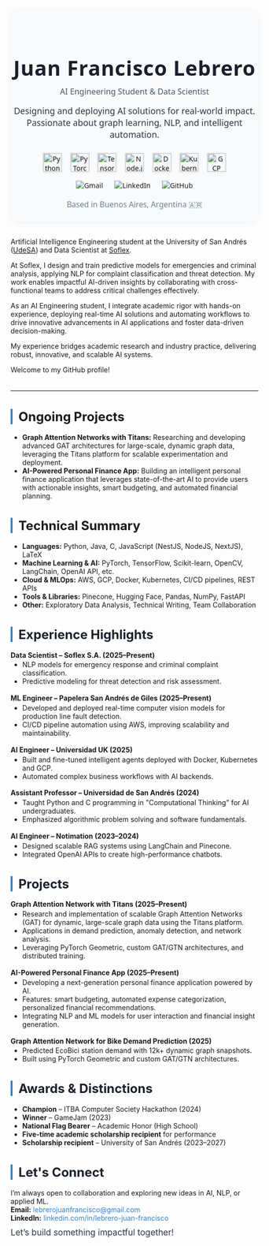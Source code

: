 



<div align="center" style="font-family: 'Segoe UI', Arial, sans-serif; background: #f8fafc; border-radius: 18px; box-shadow: 0 2px 12px #0001; padding: 32px 0 24px 0; margin-bottom: 32px;">
  <h1 style="font-size:2.6rem; margin-bottom: 0.2em; color:#1a202c; letter-spacing:1px;">Juan Francisco Lebrero</h1>
  <h3 style="font-weight:400; color:#4a5568; margin-top:0;">AI Engineering Student & Data Scientist</h3>
  <p style="max-width:600px; margin: 0 auto 1.5em auto; color:#2d3748; font-size:1.1rem;">Designing and deploying AI solutions for real-world impact.<br>Passionate about graph learning, NLP, and intelligent automation.</p>
  <div style="margin: 18px 0 10px 0;">
    <img src="https://cdn.jsdelivr.net/gh/devicons/devicon/icons/python/python-original.svg" alt="Python" width="38" style="margin:0 7px; vertical-align:middle; filter: drop-shadow(0 1px 2px #0002);"/>
    <img src="https://cdn.jsdelivr.net/gh/devicons/devicon/icons/pytorch/pytorch-original.svg" alt="PyTorch" width="38" style="margin:0 7px; vertical-align:middle; filter: drop-shadow(0 1px 2px #0002);"/>
    <img src="https://cdn.jsdelivr.net/gh/devicons/devicon/icons/tensorflow/tensorflow-original.svg" alt="TensorFlow" width="38" style="margin:0 7px; vertical-align:middle; filter: drop-shadow(0 1px 2px #0002);"/>
    <img src="https://cdn.jsdelivr.net/gh/devicons/devicon/icons/nodejs/nodejs-original.svg" alt="Node.js" width="38" style="margin:0 7px; vertical-align:middle; filter: drop-shadow(0 1px 2px #0002);"/>
    <img src="https://cdn.jsdelivr.net/gh/devicons/devicon/icons/docker/docker-original.svg" alt="Docker" width="38" style="margin:0 7px; vertical-align:middle; filter: drop-shadow(0 1px 2px #0002);"/>
    <img src="https://cdn.jsdelivr.net/gh/devicons/devicon/icons/kubernetes/kubernetes-plain.svg" alt="Kubernetes" width="38" style="margin:0 7px; vertical-align:middle; filter: drop-shadow(0 1px 2px #0002);"/>
    <img src="https://cdn.jsdelivr.net/gh/devicons/devicon/icons/googlecloud/googlecloud-original.svg" alt="GCP" width="38" style="margin:0 7px; vertical-align:middle; filter: drop-shadow(0 1px 2px #0002);"/>
    
  </div>
  <div style="margin-top: 18px;">
    <a href="mailto:lebrerojuanfrancisco@gmail.com" style="text-decoration:none; margin:0 10px;">
      <img src="https://img.shields.io/badge/Gmail-D14836?style=flat&logo=gmail&logoColor=white" alt="Gmail"/>
    </a>
    <a href="https://www.linkedin.com/in/lebrero-juan-francisco/" style="text-decoration:none; margin:0 10px;">
      <img src="https://img.shields.io/badge/LinkedIn-0077B5?style=flat&logo=linkedin&logoColor=white" alt="LinkedIn"/>
    </a>
    <a href="https://github.com/frizynn" style="text-decoration:none; margin:0 10px;">
      <img src="https://img.shields.io/badge/GitHub-181717?style=flat&logo=github&logoColor=white" alt="GitHub"/>
    </a>
  </div>
  <div style="margin-top: 18px;">
    <span style="color:#718096; font-size:0.98rem;">Based in Buenos Aires, Argentina 🇦🇷</span>
  </div>
</div>



Artificial Intelligence Engineering student at the University of San Andrés ([UdeSA](https://udesa.edu.ar)) and Data Scientist at [Soflex](https://soflex.com.ar/).

At Soflex, I design and train predictive models for emergencies and criminal analysis, applying NLP for complaint classification and threat detection. My work enables impactful AI-driven insights by collaborating with cross-functional teams to address critical challenges effectively.

As an AI Engineering student, I integrate academic rigor with hands-on experience, deploying real-time AI solutions and automating workflows to drive innovative advancements in AI applications and foster data-driven decision-making.

My experience bridges academic research and industry practice, delivering robust, innovative, and scalable AI systems.

Welcome to my GitHub profile!


<hr style="border: none; border-top: 2px solid #e2e8f0; margin: 32px 0 24px 0;"/>

<h2 style="color:#FFFFF; font-size:1.6rem; border-left: 4px solid #3182ce; padding-left: 12px; margin-bottom: 0.7em;">Ongoing Projects</h2>
<ul style="margin-top:0;">
  <li><b>Graph Attention Networks with Titans:</b> Researching and developing advanced GAT architectures for large-scale, dynamic graph data, leveraging the Titans platform for scalable experimentation and deployment.</li>
  <li><b>AI-Powered Personal Finance App:</b> Building an intelligent personal finance application that leverages state-of-the-art AI to provide users with actionable insights, smart budgeting, and automated financial planning.</li>
</ul>

<h2 style="color:#FFFFF; font-size:1.6rem; border-left: 4px solid #3182ce; padding-left: 12px; margin-bottom: 0.7em;">Technical Summary</h2>
<ul style="margin-top:0;">
  <li><b>Languages:</b> Python, Java, C, JavaScript (NestJS, NodeJS, NextJS), LaTeX</li>
  <li><b>Machine Learning & AI:</b> PyTorch, TensorFlow, Scikit-learn, OpenCV, LangChain, OpenAI API, etc.</li>
  <li><b>Cloud & MLOps:</b> AWS, GCP, Docker, Kubernetes, CI/CD pipelines, REST APIs</li>
  <li><b>Tools & Libraries:</b> Pinecone, Hugging Face, Pandas, NumPy, FastAPI</li>
  <li><b>Other:</b> Exploratory Data Analysis, Technical Writing, Team Collaboration</li>
</ul>



<h2 style="color:#1a202c; font-size:1.6rem; border-left: 4px solid #3182ce; padding-left: 12px; margin-bottom: 0.7em;">Experience Highlights</h2>
<div style="margin-bottom:1.2em;">
  <b>Data Scientist – Soflex S.A. (2025–Present)</b><br/>
  <ul style="margin-top:0.2em;">
    <li>NLP models for emergency response and criminal complaint classification.</li>
    <li>Predictive modeling for threat detection and risk assessment.</li>
  </ul>
</div>
<div style="margin-bottom:1.2em;">
  <b>ML Engineer – Papelera San Andrés de Giles (2025–Present)</b><br/>
  <ul style="margin-top:0.2em;">
    <li>Developed and deployed real-time computer vision models for production line fault detection.</li>
    <li>CI/CD pipeline automation using AWS, improving scalability and maintainability.</li>
  </ul>
</div>
<div style="margin-bottom:1.2em;">
  <b>AI Engineer – Universidad UK (2025)</b><br/>
  <ul style="margin-top:0.2em;">
    <li>Built and fine-tuned intelligent agents deployed with Docker, Kubernetes and GCP.</li>
    <li>Automated complex business workflows with AI backends.</li>
  </ul>
</div>
<div style="margin-bottom:1.2em;">
  <b>Assistant Professor – Universidad de San Andrés (2024)</b><br/>
  <ul style="margin-top:0.2em;">
    <li>Taught Python and C programming in "Computational Thinking" for AI undergraduates.</li>
    <li>Emphasized algorithmic problem solving and software fundamentals.</li>
  </ul>
</div>
<div style="margin-bottom:1.2em;">
  <b>AI Engineer – Notimation (2023–2024)</b><br/>
  <ul style="margin-top:0.2em;">
    <li>Designed scalable RAG systems using LangChain and Pinecone.</li>
    <li>Integrated OpenAI APIs to create high-performance chatbots.</li>
  </ul>
</div>

<h2 style="color:#1a202c; font-size:1.6rem; border-left: 4px solid #3182ce; padding-left: 12px; margin-bottom: 0.7em;">Projects</h2>
<div style="margin-bottom:1.2em;">
  <b>Graph Attention Network with Titans (2025–Present)</b>
  <ul style="margin-top:0.2em;">
    <li>Research and implementation of scalable Graph Attention Networks (GAT) for dynamic, large-scale graph data using the Titans platform.</li>
    <li>Applications in demand prediction, anomaly detection, and network analysis.</li>
    <li>Leveraging PyTorch Geometric, custom GAT/GTN architectures, and distributed training.</li>
  </ul>
</div>
<div style="margin-bottom:1.2em;">
  <b>AI-Powered Personal Finance App (2025–Present)</b>
  <ul style="margin-top:0.2em;">
    <li>Developing a next-generation personal finance application powered by AI.</li>
    <li>Features: smart budgeting, automated expense categorization, personalized financial recommendations.</li>
    <li>Integrating NLP and ML models for user interaction and financial insight generation.</li>
  </ul>
</div>
<div style="margin-bottom:1.2em;">
  <b>Graph Attention Network for Bike Demand Prediction (2025)</b>
  <ul style="margin-top:0.2em;">
    <li>Predicted EcoBici station demand with 12k+ dynamic graph snapshots.</li>
    <li>Built using PyTorch Geometric and custom GAT/GTN architectures.</li>
  </ul>
</div>

<h2 style="color:#1a202c; font-size:1.6rem; border-left: 4px solid #3182ce; padding-left: 12px; margin-bottom: 0.7em;">Awards & Distinctions</h2>
<ul style="margin-top:0;">
  <li><b>Champion</b> – ITBA Computer Society Hackathon (2024)</li>
  <li><b>Winner</b> – GameJam (2023)</li>
  <li><b>National Flag Bearer</b> – Academic Honor (High School)</li>
  <li><b>Five-time academic scholarship recipient</b> for performance</li>
  <li><b>Scholarship recipient</b> – University of San Andrés (2023–2027)</li>
</ul>

<h2 style="color:#1a202c; font-size:1.6rem; border-left: 4px solid #3182ce; padding-left: 12px; margin-bottom: 0.7em;">Let's Connect</h2>
<div style="margin-bottom:0.7em;">
  I’m always open to collaboration and exploring new ideas in AI, NLP, or applied ML.<br/>
  <b>Email:</b> <a href="mailto:lebrerojuanfrancisco@gmail.com" style="color:#3182ce; text-decoration:none;">lebrerojuanfrancisco@gmail.com</a><br/>
  <b>LinkedIn:</b> <a href="https://www.linkedin.com/in/lebrero-juan-francisco/" style="color:#3182ce; text-decoration:none;">linkedin.com/in/lebrero-juan-francisco</a>
</div>
<div style="color:#2d3748; font-size:1.08rem;">Let’s build something impactful together!</div>
